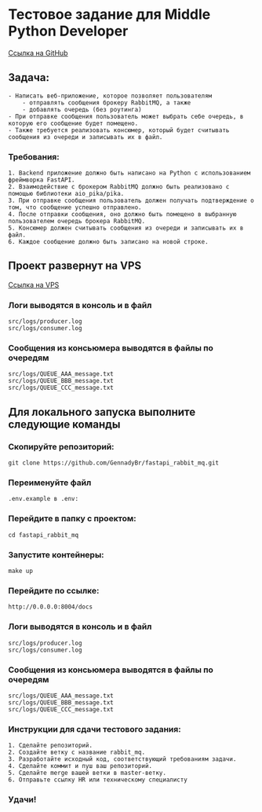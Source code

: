 # Тестовое задание для Middle Python Developer
[Ссылка на GitHub](https://github.com/GennadyBr/fastapi_rabbit_mq)


## Задача: 
    - Написать веб-приложение, которое позволяет пользователям 
        - отправлять сообщения брокеру RabbitMQ, а также 
        - добавлять очередь (без роутинга)
    - При отправке сообщения пользователь может выбрать себе очередь, в которую его сообщение будет помещено. 
    - Также требуется реализовать консюмер, который будет считывать сообщения из очереди и записывать их в файл.


### Требования:
    1. Backend приложение должно быть написано на Python с использованием фреймворка FastAPI.
    2. Взаимодействие с брокером RabbitMQ должно быть реализовано с помощью библиотеки aio_pika/pika.
    3. При отправке сообщения пользователь должен получать подтверждение о том, что сообщение успешно отправлено.
    4. После отправки сообщения, оно должно быть помещено в выбранную пользователем очередь брокера RabbitMQ.
    5. Консюмер должен считывать сообщения из очереди и записывать их в файл.
    6. Каждое сообщение должно быть записано на новой строке.



## Проект развернут на VPS
[Ссылка на VPS](http://5.35.83.245:8004/docs)

### Логи выводятся в консоль и в файл
    src/logs/producer.log
    src/logs/consumer.log

### Сообщения из консьюмера выводятся в файлы по очередям
    src/logs/QUEUE_AAA_message.txt
    src/logs/QUEUE_BBB_message.txt
    src/logs/QUEUE_CCC_message.txt


## Для локального запуска выполните следующие команды

### Скопируйте репозиторий:
    git clone https://github.com/GennadyBr/fastapi_rabbit_mq.git

### Переименуйте файл 
    .env.example в .env:

### Перейдите в папку с проектом:
    cd fastapi_rabbit_mq

### Запустите контейнеры:
    make up

### Перейдите по ссылке:
    http://0.0.0.0:8004/docs

### Логи выводятся в консоль и в файл
    src/logs/producer.log
    src/logs/consumer.log

### Сообщения из консьюмера выводятся в файлы по очередям
    src/logs/QUEUE_AAA_message.txt
    src/logs/QUEUE_BBB_message.txt
    src/logs/QUEUE_CCC_message.txt


### Инструкции для сдачи тестового задания:
    1. Сделайте репозиторий.
    2. Создайте ветку с название rabbit_mq.
    3. Разработайте исходный код, соответствующий требованиям задачи.
    4. Сделайте коммит и пуш ваш репозиторий.
    5. Сделайте merge вашей ветки в master-ветку.
    6. Отправьте ссылку HR или техническому специалисту 

### Удачи!
